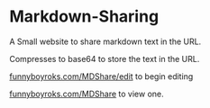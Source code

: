 # Markdown-Sharing
A Small website to share markdown text in the URL.

Compresses to base64 to store the text in the URL.

[funnyboyroks.com/MDShare/edit](https://funnyboyroks.com/MDShare/edit) to begin editing

[funnyboyroks.com/MDShare](https://funnyboyroks.com/MDShare/) to view one.
